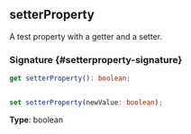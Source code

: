 ## setterProperty

A test property with a getter and a setter.

### Signature {#setterproperty-signature}

```typescript
get setterProperty(): boolean;


set setterProperty(newValue: boolean);
```

**Type**: boolean

